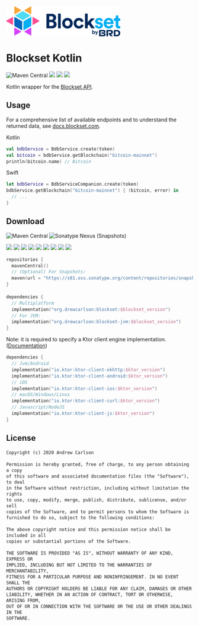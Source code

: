 [![](media/blockset.png)](https://blockset.com)

# Blockset Kotlin


![Maven Central](https://img.shields.io/maven-central/v/org.drewcarlson/blockset-jvm?label=maven&color=blue)
![](https://github.com/DrewCarlson/Blockset-Kotlin/workflows/Jvm/badge.svg)
![](https://github.com/DrewCarlson/Blockset-Kotlin/workflows/Js/badge.svg)
![](https://github.com/DrewCarlson/Blockset-Kotlin/workflows/Native/badge.svg)

Kotlin wrapper for the [Blockset API](https://blockset.com/).

## Usage

For a comprehensive list of available endpoints and to understand the returned data, see [docs.blockset.com](https://docs.blockset.com/).

Kotlin
```kotlin
val bdbService = BdbService.create(token)
val bitcoin = bdbService.getBlockchain("bitcoin-mainnet")
println(bitcoin.name) // Bitcoin
```
Swift
```swift
let bdbService = BdbServiceCompanion.create(token)
bdbService.getBlockchain("bitcoin-mainnet") { (bitcoin, error) in
  // ...
}
``` 

## Download


![Maven Central](https://img.shields.io/maven-central/v/org.drewcarlson/blockset-jvm?label=maven&color=blue)
![Sonatype Nexus (Snapshots)](https://img.shields.io/nexus/s/org.drewcarlson/blockset-jvm?server=https%3A%2F%2Fs01.oss.sonatype.org)


![](https://img.shields.io/static/v1?label=&message=Platforms&color=grey)
![](https://img.shields.io/static/v1?label=&message=Js&color=blue)
![](https://img.shields.io/static/v1?label=&message=Jvm&color=blue)
![](https://img.shields.io/static/v1?label=&message=Linux&color=blue)
![](https://img.shields.io/static/v1?label=&message=macOS&color=blue)
![](https://img.shields.io/static/v1?label=&message=Windows&color=blue)
![](https://img.shields.io/static/v1?label=&message=iOS&color=blue)
![](https://img.shields.io/static/v1?label=&message=tvOS&color=red)
![](https://img.shields.io/static/v1?label=&message=watchOS&color=red)

```kotlin
repositories {
  mavenCentral()
  // (Optional) For Snapshots:
  maven(url = "https://s01.oss.sonatype.org/content/repositories/snapshots/")
}

dependencies {
  // Multiplatform
  implementation("org.drewcarlson:blockset:$blockset_version")
  // For JVM:
  implementation("org.drewcarlson:blockset-jvm:$blockset_version")
}
```


Note: it is required to specify a Ktor client engine implementation.
([Documentation](https://ktor.io/clients/http-client/multiplatform.html))

```kotlin
dependencies {
  // Jvm/Android
  implementation("io.ktor:ktor-client-okhttp:$ktor_version")
  implementation("io.ktor:ktor-client-android:$ktor_version")
  // iOS
  implementation("io.ktor:ktor-client-ios:$ktor_version")
  // macOS/Windows/Linux
  implementation("io.ktor:ktor-client-curl:$ktor_version")
  // Javascript/NodeJS
  implementation("io.ktor:ktor-client-js:$ktor_version")
}
``` 

## License
```
Copyright (c) 2020 Andrew Carlson

Permission is hereby granted, free of charge, to any person obtaining a copy
of this software and associated documentation files (the "Software"), to deal
in the Software without restriction, including without limitation the rights
to use, copy, modify, merge, publish, distribute, sublicense, and/or sell
copies of the Software, and to permit persons to whom the Software is
furnished to do so, subject to the following conditions:

The above copyright notice and this permission notice shall be included in all
copies or substantial portions of the Software.

THE SOFTWARE IS PROVIDED "AS IS", WITHOUT WARRANTY OF ANY KIND, EXPRESS OR
IMPLIED, INCLUDING BUT NOT LIMITED TO THE WARRANTIES OF MERCHANTABILITY,
FITNESS FOR A PARTICULAR PURPOSE AND NONINFRINGEMENT. IN NO EVENT SHALL THE
AUTHORS OR COPYRIGHT HOLDERS BE LIABLE FOR ANY CLAIM, DAMAGES OR OTHER
LIABILITY, WHETHER IN AN ACTION OF CONTRACT, TORT OR OTHERWISE, ARISING FROM,
OUT OF OR IN CONNECTION WITH THE SOFTWARE OR THE USE OR OTHER DEALINGS IN THE
SOFTWARE.
```
